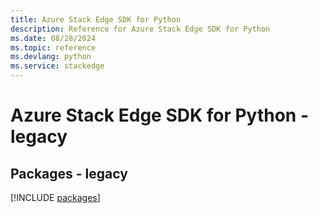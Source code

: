 ```yaml
---
title: Azure Stack Edge SDK for Python
description: Reference for Azure Stack Edge SDK for Python
ms.date: 08/28/2024
ms.topic: reference
ms.devlang: python
ms.service: stackedge
---
```

# Azure Stack Edge SDK for Python - legacy
## Packages - legacy
[!INCLUDE [packages](stack-edge-index.md)]